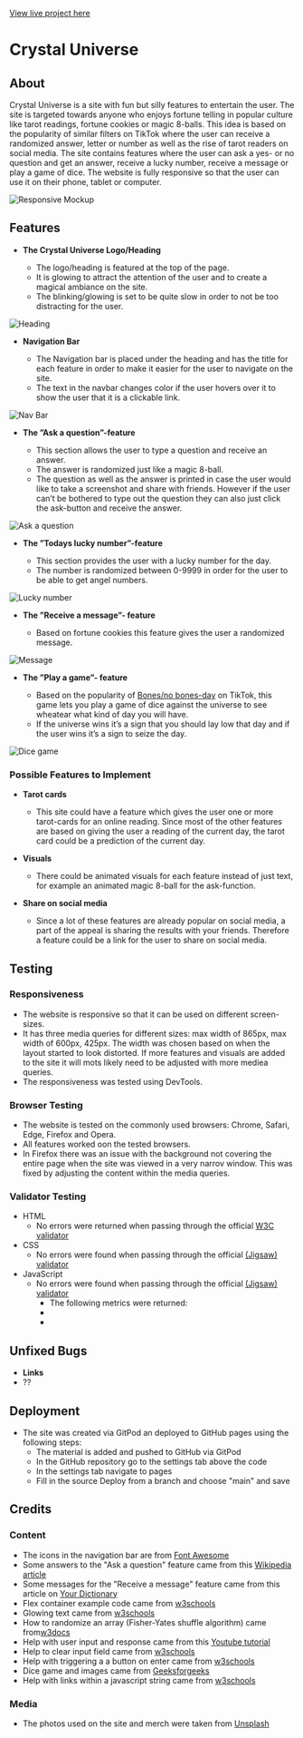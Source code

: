 [View live project here](https://lisalindqvist95.github.io/proj2/)
# Crystal Universe
## About
Crystal Universe is a site with fun but silly features to entertain the user. The site is targeted towards anyone who enjoys fortune telling in popular culture like tarot readings, fortune cookies or magic 8-balls. This idea is based on the popularity of similar filters on TikTok where the user can receive a randomized answer, letter or number as well as the rise of tarot readers on social media. The site contains features where the user can ask a yes- or no question and get an answer,  receive a lucky number, receive a message or play a game of dice. The website is fully responsive so that the user can use it on their phone, tablet or computer. 

![Responsive Mockup](https://github.com/lisalindqvist95/proj1/blob/main/media/mockup_responsive.png)

## Features
- __The Crystal Universe Logo/Heading__

  - The logo/heading is featured at the top of the page.  
  - It is glowing to attract the attention of the user and to create a magical ambiance on the site. 
  - The blinking/glowing is set to be quite slow in order to not be too distracting for the user. 

![Heading](https://github.com/lisalindqvist95/proj1/blob/main/media/navbar.png)

- __Navigation Bar__

  - The Navigation bar is placed under the heading and has the title for each feature in order to make it easier for the user to navigate on the site. 
  - The text in the navbar changes color if the user hovers over it to show the user that it is a clickable link.

![Nav Bar](https://github.com/lisalindqvist95/proj1/blob/main/media/navbar.png)

- __The ”Ask a question”-feature__

  - This section allows the user to type a question and receive an answer.  
  - The answer is randomized just like a magic 8-ball. 
  - The question as well as the answer is printed in case the user would like to take a screenshot and share with friends. However if the user can’t be bothered to type out the question they can also just click the ask-button and receive the answer.

![Ask a question](https://github.com/lisalindqvist95/proj1/blob/main/media/tour_dates.png)

- __The ”Todays lucky number”-feature__
 
  - This section provides the user with a lucky number for the day. 
  - The number is randomized between 0-9999 in order for the user to be able to get angel numbers. 
  
 ![Lucky number](https://github.com/lisalindqvist95/proj1/blob/main/media/merch.png)

- __The ”Receive a message”- feature__

  - Based on fortune cookies this feature gives the user a randomized message.

![Message](https://github.com/lisalindqvist95/proj1/blob/main/media/merch.png)

- __The ”Play a game”- feature__
  
  - Based on the popularity of [Bones/no bones-day](https://www.npr.org/2021/10/19/1047302978/noodles-pug-bones-no-bones-day-tiktok-mood-prediction) on TikTok, this game lets you play a game of dice against the universe to see wheatear what kind of day you will have.
  -  If the universe wins it’s a sign that you should lay low that day and if the user wins it’s a sign to seize the day. 

![Dice game](https://github.com/lisalindqvist95/proj1/blob/main/media/merch.png)

 ### Possible Features to Implement

 - __Tarot cards__

   - This site could have a feature which gives the user one or more tarot-cards for an online reading. Since most of the other features are based on giving the user a reading of the current day, the tarot card could be a prediction of the current day. 

 - __Visuals__

   - There could be animated visuals for each feature instead of just text, for example an animated magic 8-ball for the ask-function. 

 - __Share on social media__

   - Since a lot of these features are already popular on social media, a part of the appeal is sharing the results with your friends. Therefore a feature could be a link for the user to share on social media. 

## Testing

### Responsiveness

  - The website is responsive so that it can be used on different screen-sizes. 
  - It has three media queries for different sizes: max width of 865px, max width of 600px, 425px. The width was chosen based on when the layout started to look distorted. If more features and visuals are added to the site it will mots likely need to be adjusted with more mediea queries. 
  - The responsiveness was tested using DevTools.

### Browser Testing

  - The website is tested on the commonly used browsers: Chrome, Safari, Edge, Firefox and Opera. 
  - All features worked oon the tested browsers.
  - In Firefox there was an issue with the background not covering the entire page when the site was viewed in a very narrov window. This was fixed by adjusting the content within the media queries. 

### Validator Testing 
   - HTML
     - No errors were returned when passing through the official [W3C validator](https://validator.w3.org/nu/#textarea)
   - CSS
     - No errors were found when passing through the official [(Jigsaw) validator]()
   - JavaScript
     - No errors were found when passing through the official [(Jigsaw) validator]()
        - The following metrics were returned:
        - 
        - 


## Unfixed Bugs 
  - __Links__
   - ??

## Deployment
  - The site was created via GitPod an deployed to GitHub pages using the following steps: 
    - The material is added and pushed to GitHub via GitPod
    - In the GitHub repository go to the settings tab above the code
    - In the settings tab navigate to pages
    - Fill in the source Deploy from a branch and choose "main" and save

## Credits

 ### Content

  - The icons in the navigation bar are from [Font Awesome](https://fontawesome.com/)
  - Some answers to the "Ask a question" feature came from this [Wikipedia article](https://en.wikipedia.org/wiki/Magic_8_Ball)
  - Some messages for the "Receive a message" feature came from this article on [Your Dictionary](https://examples.yourdictionary.com/articles/funny-fortune-cookie-sayings.html)
  - Flex container example code came from [w3schools](https://www.w3schools.com/css/tryit.asp?filename=trycss3_flexbox_flex-wrap_wrap)
  - Glowing text came from [w3schools](https://www.w3schools.com/howto/howto_css_glowing_text.asp)
  - How to randomize an array (Fisher-Yates shuffle algorithm) came from[w3docs](https://www.w3docs.com/snippets/javascript/how-to-randomize-shuffle-a-javascript-array.html)
  - Help with user input and response came from this [Youtube tutorial](https://www.youtube.com/watch?v=KB6Yg5hNrqc)
  - Help to clear input field came from [w3schools](https://www.w3schools.com/howto/howto_html_clear_input.asp)
  - Help with triggering a a button on enter came from [w3schools](https://www.w3schools.com/howto/howto_js_trigger_button_enter.asp)
  - Dice game and images came from [Geeksforgeeks](https://www.geeksforgeeks.org/building-a-dice-game-using-javascript/)
  - Help with links within a javascript string came from [w3schools](https://www.w3schools.com/jsref/jsref_link.asp)
 
 ### Media
   - The photos used on the site and merch were taken from [Unsplash](https://unsplash.com/)
     






